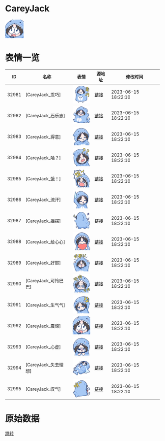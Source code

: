 # CareyJack

<img src="./cover.png" height="60" alt="cover" />

# 表情一览

|ID|名称|表情|源地址|修改时间|
|----|----|----|----|----|
|32981|[CareyJack_乖巧]|<img src="./pic/032981_%5BCareyJack_乖巧%5D.png" height="60" alt="乖巧"/>|[链接](https://i0.hdslb.com/bfs/garb/a5ffd7f81d27d2eb852f62d93923150ddfef1581.png)|2023-06-15 18:22:10|
|32982|[CareyJack_石乐志]|<img src="./pic/032982_%5BCareyJack_石乐志%5D.png" height="60" alt="石乐志"/>|[链接](https://i0.hdslb.com/bfs/garb/46fca9aecd7c4c6c66b9052ae0ff694ab3482308.png)|2023-06-15 18:22:10|
|32983|[CareyJack_得意]|<img src="./pic/032983_%5BCareyJack_得意%5D.png" height="60" alt="得意"/>|[链接](https://i0.hdslb.com/bfs/garb/907be68fabdecde10e110fc61575cabbfe54df41.png)|2023-06-15 18:22:10|
|32984|[CareyJack_哈？]|<img src="./pic/032984_%5BCareyJack_哈？%5D.png" height="60" alt="哈？"/>|[链接](https://i0.hdslb.com/bfs/garb/5f2781282148ef641f5c50e9c0400e1b613f21c5.png)|2023-06-15 18:22:10|
|32985|[CareyJack_饿！]|<img src="./pic/032985_%5BCareyJack_饿！%5D.png" height="60" alt="饿！"/>|[链接](https://i0.hdslb.com/bfs/garb/b92ed028b5095d90d69c418773516abb21b063f8.png)|2023-06-15 18:22:10|
|32986|[CareyJack_流汗]|<img src="./pic/032986_%5BCareyJack_流汗%5D.png" height="60" alt="流汗"/>|[链接](https://i0.hdslb.com/bfs/garb/26ee5600aa971996654b4bb5ef38ec2880e7061f.png)|2023-06-15 18:22:10|
|32987|[CareyJack_摇摆]|<img src="./pic/032987_%5BCareyJack_摇摆%5D.png" height="60" alt="摇摆"/>|[链接](https://i0.hdslb.com/bfs/garb/d2c40ddf87251875e3a41a8b055aca25ea01e83e.png)|2023-06-15 18:22:10|
|32988|[CareyJack_给心心]|<img src="./pic/032988_%5BCareyJack_给心心%5D.png" height="60" alt="给心心"/>|[链接](https://i0.hdslb.com/bfs/garb/07de0b9d8e6e2a3cfea2ae3621a6b58ddc251ec4.png)|2023-06-15 18:22:10|
|32989|[CareyJack_好耶]|<img src="./pic/032989_%5BCareyJack_好耶%5D.png" height="60" alt="好耶"/>|[链接](https://i0.hdslb.com/bfs/garb/e3d2fdd1da4b3a49577c93ce420e86db4d5b0ed1.png)|2023-06-15 18:22:10|
|32990|[CareyJack_可怜巴巴]|<img src="./pic/032990_%5BCareyJack_可怜巴巴%5D.png" height="60" alt="可怜巴巴"/>|[链接](https://i0.hdslb.com/bfs/garb/2028f99ee5e820c20804236c6353207d936800fa.png)|2023-06-15 18:22:10|
|32991|[CareyJack_生气气]|<img src="./pic/032991_%5BCareyJack_生气气%5D.png" height="60" alt="生气气"/>|[链接](https://i0.hdslb.com/bfs/garb/67bc266443e02eb29f06f2dca632846fe58805bd.png)|2023-06-15 18:22:10|
|32992|[CareyJack_震惊]|<img src="./pic/032992_%5BCareyJack_震惊%5D.png" height="60" alt="震惊"/>|[链接](https://i0.hdslb.com/bfs/garb/c096594359fe742e9287bf8387756a09a25c8d4b.png)|2023-06-15 18:22:10|
|32993|[CareyJack_心虚]|<img src="./pic/032993_%5BCareyJack_心虚%5D.png" height="60" alt="心虚"/>|[链接](https://i0.hdslb.com/bfs/garb/b13877d91b3f5c93d569fb62ad38344cd1b40e1f.png)|2023-06-15 18:22:10|
|32994|[CareyJack_失去理想]|<img src="./pic/032994_%5BCareyJack_失去理想%5D.png" height="60" alt="失去理想"/>|[链接](https://i0.hdslb.com/bfs/garb/0c9a24f3a832cb964048a2d8d879f3e688f96e94.png)|2023-06-15 18:22:10|
|32995|[CareyJack_叹气]|<img src="./pic/032995_%5BCareyJack_叹气%5D.png" height="60" alt="叹气"/>|[链接](https://i0.hdslb.com/bfs/garb/5a95a089cae1c8e3ecc07186f79463089d2f2b3e.png)|2023-06-15 18:22:10|

# 原始数据

[跳转](./raw.json)

